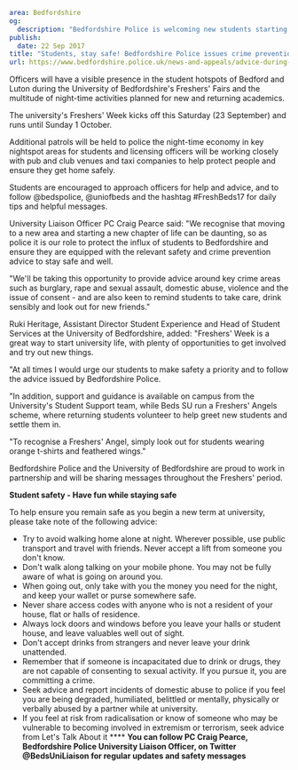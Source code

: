 ```yaml
area: Bedfordshire
og:
  description: "Bedfordshire Police is welcoming new students starting their university experience in the county by ensuring they have a safe and enjoyable Freshers\u2019 Week."
publish:
  date: 22 Sep 2017
title: "Students, stay safe! Bedfordshire Police issues crime prevention advice during Freshers\u2019 Week"
url: https://www.bedfordshire.police.uk/news-and-appeals/advice-during-freshers-week
```

Officers will have a visible presence in the student hotspots of Bedford and Luton during the University of Bedfordshire's Freshers' Fairs and the multitude of night-time activities planned for new and returning academics.

The university's Freshers' Week kicks off this Saturday (23 September) and runs until Sunday 1 October.

Additional patrols will be held to police the night-time economy in key nightspot areas for students and licensing officers will be working closely with pub and club venues and taxi companies to help protect people and ensure they get home safely.

Students are encouraged to approach officers for help and advice, and to follow @bedspolice, @uniofbeds and the hashtag #FreshBeds17 for daily tips and helpful messages.

University Liaison Officer PC Craig Pearce said: "We recognise that moving to a new area and starting a new chapter of life can be daunting, so as police it is our role to protect the influx of students to Bedfordshire and ensure they are equipped with the relevant safety and crime prevention advice to stay safe and well.

"We'll be taking this opportunity to provide advice around key crime areas such as burglary, rape and sexual assault, domestic abuse, violence and the issue of consent - and are also keen to remind students to take care, drink sensibly and look out for new friends."

Ruki Heritage, Assistant Director Student Experience and Head of Student Services at the University of Bedfordshire, added: "Freshers' Week is a great way to start university life, with plenty of opportunities to get involved and try out new things.

"At all times I would urge our students to make safety a priority and to follow the advice issued by Bedfordshire Police.

"In addition, support and guidance is available on campus from the University's Student Support team, while Beds SU run a Freshers' Angels scheme, where returning students volunteer to help greet new students and settle them in.

"To recognise a Freshers' Angel, simply look out for students wearing orange t-shirts and feathered wings."

Bedfordshire Police and the University of Bedfordshire are proud to work in partnership and will be sharing messages throughout the Freshers' period.

**Student safety - Have fun while staying safe**

To help ensure you remain safe as you begin a new term at university, please take note of the following advice:

 * Try to avoid walking home alone at night. Wherever possible, use public transport and travel with friends. Never accept a lift from someone you don't know.
 * Don't walk along talking on your mobile phone. You may not be fully aware of what is going on around you.
 * When going out, only take with you the money you need for the night, and keep your wallet or purse somewhere safe.
 * Never share access codes with anyone who is not a resident of your house, flat or halls of residence.
 * Always lock doors and windows before you leave your halls or student house, and leave valuables well out of sight.
 * Don't accept drinks from strangers and never leave your drink unattended.
 * Remember that if someone is incapacitated due to drink or drugs, they are not capable of consenting to sexual activity. If you pursue it, you are committing a crime.
 * Seek advice and report incidents of domestic abuse to police if you feel you are being degraded, humiliated, belittled or mentally, physically or verbally abused by a partner while at university.
 * If you feel at risk from radicalisation or know of someone who may be vulnerable to becoming involved in extremism or terrorism, seek advice from Let's Talk About it **** **You can follow PC Craig Pearce, Bedfordshire Police University Liaison Officer, on Twitter @BedsUniLiaison for regular updates and safety messages**
